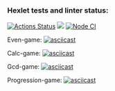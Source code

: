 ### Hexlet tests and linter status:

[![Actions Status](https://github.com/OnishchenkoIvan/frontend-project-lvl1/workflows/hexlet-check/badge.svg)](https://github.com/OnishchenkoIvan/frontend-project-lvl1/actions) 
<a href="https://codeclimate.com/github/OnishchenkoIvan/frontend-project-lvl1/maintainability"><img src="https://api.codeclimate.com/v1/badges/380ca5e9cd4103bedd6e/maintainability" /></a> 
[![Node CI](https://github.com/OnishchenkoIvan/frontend-project-lvl1/actions/workflows/nodeCi.yml/badge.svg)](https://github.com/OnishchenkoIvan/frontend-project-lvl1/actions/workflows/nodeCi.yml)

Even-game:
[![asciicast](https://asciinema.org/a/5eAscGziGpGacIAHRDqA8kCa1.svg)](https://asciinema.org/a/5eAscGziGpGacIAHRDqA8kCa1)

Calc-game:
[![asciicast](https://asciinema.org/a/2SYQ8j6nDQLy6WsPiyudkTN3g.svg)](https://asciinema.org/a/2SYQ8j6nDQLy6WsPiyudkTN3g)

Gcd-game:
[![asciicast](https://asciinema.org/a/RbeSyOXWlKTBciS7nV5Fww0lC.svg)](https://asciinema.org/a/RbeSyOXWlKTBciS7nV5Fww0lC)

Progression-game:
[![asciicast](https://asciinema.org/a/7LYwclj1e4EQCM5SDrx1xdfDn.svg)](https://asciinema.org/a/7LYwclj1e4EQCM5SDrx1xdfDn)




